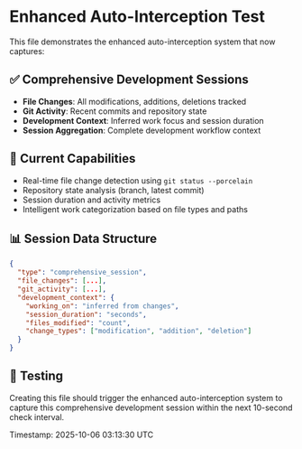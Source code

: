 # Enhanced Auto-Interception Test

This file demonstrates the enhanced auto-interception system that now captures:

## ✅ Comprehensive Development Sessions
- **File Changes**: All modifications, additions, deletions tracked
- **Git Activity**: Recent commits and repository state
- **Development Context**: Inferred work focus and session duration
- **Session Aggregation**: Complete development workflow context

## 🔄 Current Capabilities
- Real-time file change detection using `git status --porcelain`
- Repository state analysis (branch, latest commit)
- Session duration and activity metrics
- Intelligent work categorization based on file types and paths

## 📊 Session Data Structure
```json
{
  "type": "comprehensive_session",
  "file_changes": [...],
  "git_activity": [...],
  "development_context": {
    "working_on": "inferred from changes",
    "session_duration": "seconds",
    "files_modified": "count",
    "change_types": ["modification", "addition", "deletion"]
  }
}
```

## 🎯 Testing
Creating this file should trigger the enhanced auto-interception system to capture this comprehensive development session within the next 10-second check interval.

Timestamp: 2025-10-06 03:13:30 UTC